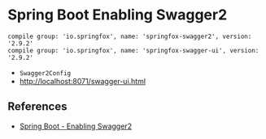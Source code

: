 # Spring Boot Enabling Swagger2

```
compile group: 'io.springfox', name: 'springfox-swagger2', version: '2.9.2'
compile group: 'io.springfox', name: 'springfox-swagger-ui', version: '2.9.2'
```

- `Swagger2Config`
- [http://localhost:8071/swagger-ui.html](http://localhost:8071/swagger-ui.html)

## References
- [Spring Boot - Enabling Swagger2](https://www.tutorialspoint.com/spring_boot/spring_boot_enabling_swagger2.htm)